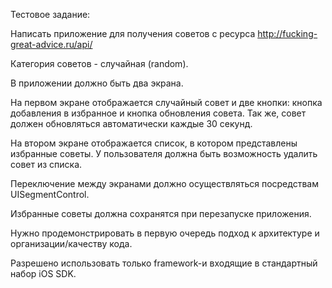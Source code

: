 Тестовое задание:


Написать приложение для получения советов с ресурса http://fucking-great-advice.ru/api/

Категория советов - случайная (random).

В приложении должно быть два экрана. 

На первом экране отображается случайный совет и две кнопки: кнопка добавления в избранное и кнопка обновления совета. Так же, совет должен обновляться автоматически каждые 30 секунд.

На втором экране отображается список, в котором представлены избранные советы. У пользователя должна быть возможность удалить совет из списка.

Переключение между экранами должно осуществляться посредствам UISegmentControl.

Избранные советы должна сохранятся при перезапуске приложения.

Нужно продемонстрировать в первую очередь подход к архитектуре и организации/качеству кода.

Разрешено использовать только framework-и входящие в стандартный набор iOS SDK.



